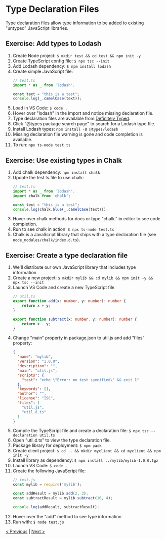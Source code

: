 # Type Declaration Files

Type declaration files allow type information to be added to existing "untyped" JavaScript libraries.

## Exercise: Add types to Lodash

1. Create Node project: `$ mkdir test && cd test && npm init -y`
1. Create TypeScript config file: `$ npx tsc --init`
1. Add Lodash dependency: `$ npm install lodash`
1. Create simple JavaScript file:
    ```typescript
    // test.ts
    import * as _ from 'lodash';

    const text = "this is a test";
    console.log(_.camelCase(text));
    ```
1. Load in VS Code: `$ code .`
1. Hover over "lodash" in the import and notice missing declaration file.
1. Type declaration files are available from <a href="https://definitelytyped.org/" target="_blank">Definitely Typed</a>.
1. Click "@types package search page" to search for a Lodash type file.
1. Install Lodash types: `npm install -D @types/lodash`
1. Missing declaration file warning is gone and code completion is available.
1. To run: `npx ts-node test.ts`

## Exercise: Use existing types in Chalk

1. Add chalk dependency: `npm install chalk`
1. Update the test.ts file to use chalk:
    ```typescript
    // test.ts
    import * as _ from 'lodash';
    import chalk from 'chalk';

    const text = "this is a test";
    console.log(chalk.blue(_.camelCase(text)));
    ```
1. Hover over chalk methods for docs or type "chalk." in editor to see code completion.
1. Run to see chalk in action: `$ npx ts-node test.ts`
1. Chalk is a JavaScript library that ships with a type declaration file (see `node_modules/chalk/index.d.ts`).

## Exercise: Create a type declaration file

1. We'll distribute our own JavaScript library that includes type information.
1. Create a new project: `$ mkdir mylib && cd mylib && npm init -y && npx tsc --init`
1. Launch VS Code and create a new TypeScript file:
    ```typescript
    // util.ts
    export function add(x: number, y: number): number {
        return x + y;
    }

    export function subtract(x: number, y: number): number {
        return x - y;
    }
    ```
1. Change "main" property in package.json to util.js and add “files” property:
    ```json
    {
      "name": "mylib",
      "version": "1.0.0",
      "description": "",
      "main": "util.js",
      "scripts": {
        "test": "echo \"Error: no test specified\" && exit 1"
      },
      "keywords": [],
      "author": "",
      "license": "ISC",
      "files": [
        "util.js",
        "util.d.ts"
      ]
    }
    ```
1. Compile the TypeScript file and create a declaration file: `$ npx tsc --declaration util.ts`
1. Open "util.d.ts" to view the type declaration file.
1. Package library for deployment: `$ npm pack`
1. Create client project: `$ cd .. && mkdir myclient && cd myclient && npm init -y`
1. Install library as dependency: `$ npm install ../mylib/mylib-1.0.0.tgz`
1. Launch VS Code: `$ code .`
1. Create the following JavaScript file:
    ```javascript
    // test.js
    const mylib = require('mylib');

    const addResult = mylib.add(2, 3);
    const subtractResult = mylib.subtract(10, 4);

    console.log(addResult, subtractResult);
    ```
1. Hover over the "add" method to see type information.
1. Run with: `$ node test.js`

[< Previous](playground.md) | [Next >](basic-types.md)
